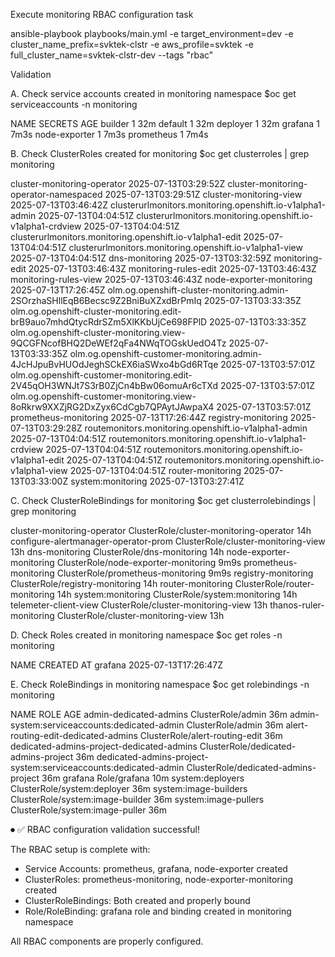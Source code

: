   Execute monitoring RBAC configuration task 

   ansible-playbook playbooks/main.yml -e target_environment=dev -e cluster_name_prefix=svktek-clstr -e aws_profile=svktek -e full_cluster_name=svktek-clstr-dev --tags "rbac"

Validation 

A. Check service accounts created in monitoring namespace 
    $oc get serviceaccounts -n monitoring 

NAME            SECRETS   AGE
builder         1         32m
default         1         32m
deployer        1         32m
grafana         1         7m3s
node-exporter   1         7m3s
prometheus      1         7m4s

B. Check ClusterRoles created for monitoring
    $oc get clusterroles | grep monitoring

cluster-monitoring-operator                                 2025-07-13T03:29:52Z
cluster-monitoring-operator-namespaced                                                  2025-07-13T03:29:51Z
cluster-monitoring-view                                                                 2025-07-13T03:46:42Z
clusterurlmonitors.monitoring.openshift.io-v1alpha1-admin                               2025-07-13T04:04:51Z
clusterurlmonitors.monitoring.openshift.io-v1alpha1-crdview                             2025-07-13T04:04:51Z
clusterurlmonitors.monitoring.openshift.io-v1alpha1-edit                                2025-07-13T04:04:51Z
clusterurlmonitors.monitoring.openshift.io-v1alpha1-view                                2025-07-13T04:04:51Z
dns-monitoring                                                                          2025-07-13T03:32:59Z
monitoring-edit                                                                         2025-07-13T03:46:43Z
monitoring-rules-edit                                                                   2025-07-13T03:46:43Z
monitoring-rules-view                                                                   2025-07-13T03:46:43Z
node-exporter-monitoring                                                                2025-07-13T17:26:45Z
olm.og.openshift-cluster-monitoring.admin-2SOrzhaSHllEqB6Becsc9Z2BniBuXZxdBrPmIq        2025-07-13T03:33:35Z
olm.og.openshift-cluster-monitoring.edit-brB9auo7mhdQtycRdrSZm5XlKKbUjCe698FPlD         2025-07-13T03:33:35Z
olm.og.openshift-cluster-monitoring.view-9QCGFNcofBHQ2DeWEf2qFa4NWqTOGskUedO4Tz         2025-07-13T03:33:35Z
olm.og.openshift-customer-monitoring.admin-4JcHJpuBvHUOdJeghSCkEX6iaSWxo4bGd6RTqe       2025-07-13T03:57:01Z
olm.og.openshift-customer-monitoring.edit-2V45qOH3WNJt7S3rB0ZjCn4bBw06omuAr6cTXd        2025-07-13T03:57:01Z
olm.og.openshift-customer-monitoring.view-8oRkrw9XXZjRG2DxZyx6CdCgb7QPAytJAwpaX4        2025-07-13T03:57:01Z
prometheus-monitoring                                                                   2025-07-13T17:26:44Z
registry-monitoring                                                                     2025-07-13T03:29:28Z
routemonitors.monitoring.openshift.io-v1alpha1-admin                                    2025-07-13T04:04:51Z
routemonitors.monitoring.openshift.io-v1alpha1-crdview                                  2025-07-13T04:04:51Z
routemonitors.monitoring.openshift.io-v1alpha1-edit                                     2025-07-13T04:04:51Z
routemonitors.monitoring.openshift.io-v1alpha1-view                                     2025-07-13T04:04:51Z
router-monitoring                                                                       2025-07-13T03:33:00Z
system:monitoring                                                                       2025-07-13T03:27:41Z

C. Check ClusterRoleBindings for monitoring 
    $oc get clusterrolebindings | grep monitoring

cluster-monitoring-operator                                                                        ClusterRole/cluster-monitoring-operator                                                 14h
configure-alertmanager-operator-prom                                                               ClusterRole/cluster-monitoring-view                                                     13h
dns-monitoring                                                                                     ClusterRole/dns-monitoring                                                              14h
node-exporter-monitoring                                                                           ClusterRole/node-exporter-monitoring                                                    9m9s
prometheus-monitoring                                                                              ClusterRole/prometheus-monitoring                                                       9m9s
registry-monitoring                                                                                ClusterRole/registry-monitoring                                                         14h
router-monitoring                                                                                  ClusterRole/router-monitoring                                                           14h
system:monitoring                                                                                  ClusterRole/system:monitoring                                                           14h
telemeter-client-view                                                                              ClusterRole/cluster-monitoring-view                                                     13h
thanos-ruler-monitoring                                                                            ClusterRole/cluster-monitoring-view                                                     13h


D. Check Roles created in monitoring namespace
    $oc get roles -n monitoring

NAME      CREATED AT
grafana   2025-07-13T17:26:47Z

E. Check RoleBindings in monitoring namespace
    $oc get rolebindings -n monitoring

NAME                                                              ROLE                                   AGE
admin-dedicated-admins                                            ClusterRole/admin                      36m
admin-system:serviceaccounts:dedicated-admin                      ClusterRole/admin                      36m
alert-routing-edit-dedicated-admins                               ClusterRole/alert-routing-edit         36m
dedicated-admins-project-dedicated-admins                         ClusterRole/dedicated-admins-project   36m
dedicated-admins-project-system:serviceaccounts:dedicated-admin   ClusterRole/dedicated-admins-project   36m
grafana                                                           Role/grafana                           10m
system:deployers                                                  ClusterRole/system:deployer            36m
system:image-builders                                             ClusterRole/system:image-builder       36m
system:image-pullers                                              ClusterRole/system:image-puller        36m

⏺ ✅ RBAC configuration validation successful!

  The RBAC setup is complete with:
  - Service Accounts: prometheus, grafana, node-exporter created
  - ClusterRoles: prometheus-monitoring, node-exporter-monitoring created
  - ClusterRoleBindings: Both created and properly bound
  - Role/RoleBinding: grafana role and binding created in monitoring namespace

  All RBAC components are properly configured.

         
